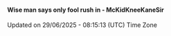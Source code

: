 #### Wise man says only fool rush in - McKidKneeKaneSir
Updated on 29/06/2025 - 08:15:13 (UTC) Time Zone
